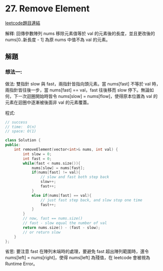 # 27. Remove Element

[leetcode題目連結](https://leetcode.com/problems/remove-element/)

解釋: 回傳參數陣列 nums 移除元素值等於 val 的元素後的長度，並且更改後的 nums[0..新長度 - 1] 為原 nums 中值不為 val 的元素。

## 解題

### 想法一:

做法: 雙指針 slow 與 fast，兩指針皆指向頭元素。當 nums[fast] 不等於 val 時，兩指針皆往後一步，當 nums[fast] == val，fast 往後移而 slow 停下。無論如何，下一次迴圈開始時皆令 nums[slow] = nums[flow]，使得原本位置為 val 的元素在迴圈中逐漸被後面非 val 的元素覆蓋。

程式:

```c++
// success
// time:  O(n)
// space: O(1)

class Solution {
public:
    int removeElement(vector<int>& nums, int val) {
        int slow = 0;
        int fast = 0;
        while(fast < nums.size()){
            nums[slow] = nums[fast];
            if(nums[fast] != val){
                // slow and fast both step back
                slow++;
                fast++;
            }
            else if(nums[fast] == val){
                // just fast step back, and slow stop one time
                fast++;
            }
        }
        // now, fast == nums.size()
        // fast - slow equal the number of val
        return nums.size() - (fast - slow);
        // or return slow
    }
};
```

省思: 要注意 fast 在陣列末端時的處理，要避免 fast 超出陣列範圍時，還令 nums[left] = nums[right]，使得 nums[left] 為殘值，在 leetcode 會被視為 Runtime Error。

<!--

<br/>

### 想法二:

做法:

程式:

```c++
// success
// time:  O()
// space: O()


```

省思: 

<br/>

<!--
### 網路解一:

```c++

```
-->
